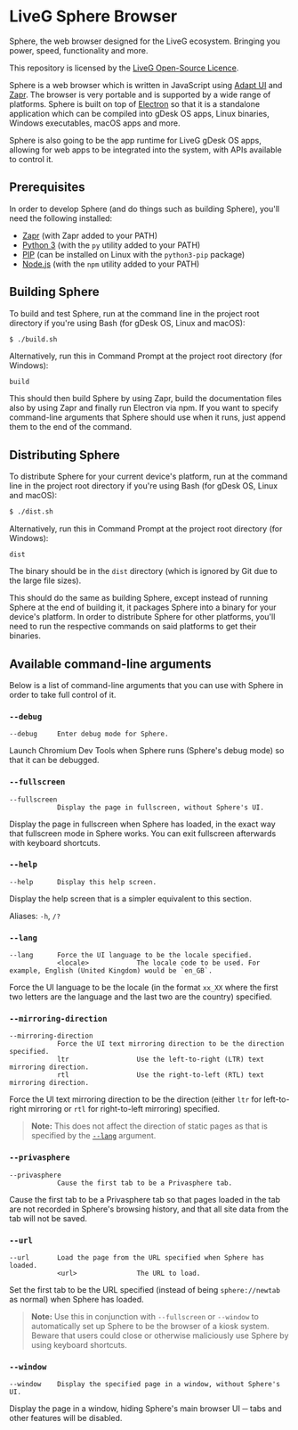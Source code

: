# LiveG Sphere Browser
Sphere, the web browser designed for the LiveG ecosystem. Bringing you power, speed, functionality and more.

This repository is licensed by the [LiveG Open-Source Licence](https://github.com/LiveG-Development/Sphere/blob/master/LICENCE.md).

Sphere is a web browser which is written in JavaScript using [Adapt UI](https://github.com/LiveG-Development/Adapt-UI) and [Zapr](https://github.com/LiveG-Development/Zapr). The browser is very portable and is supported by a wide range of platforms. Sphere is built on top of [Electron](http://electronjs.org/) so that it is a standalone application which can be compiled into gDesk OS apps, Linux binaries, Windows executables, macOS apps and more.

Sphere is also going to be the app runtime for LiveG gDesk OS apps, allowing for web apps to be integrated into the system, with APIs available to control it.

## Prerequisites
In order to develop Sphere (and do things such as building Sphere), you'll need the following installed:
* [Zapr](https://github.com/LiveG-Development/Zapr) (with Zapr added to your PATH)
* [Python 3](https://www.python.org/downloads) (with the `py` utility added to your PATH)
* [PIP](https://pypi.org/project/pip/) (can be installed on Linux with the `python3-pip` package)
* [Node.js](https://nodejs.org/en/download) (with the `npm` utility added to your PATH)

## Building Sphere
To build and test Sphere, run at the command line in the project root directory if you're using Bash (for gDesk OS, Linux and macOS):

```bash
$ ./build.sh
```

Alternatively, run this in Command Prompt at the project root directory (for Windows):

```batch
build
```

This should then build Sphere by using Zapr, build the documentation files also by using Zapr and finally run Electron via npm. If you want to specify command-line arguments that Sphere should use when it runs, just append them to the end of the command.

## Distributing Sphere
To distribute Sphere for your current device's platform, run at the command line in the project root directory if you're using Bash (for gDesk OS, Linux and macOS):

```bash
$ ./dist.sh
```

Alternatively, run this in Command Prompt at the project root directory (for Windows):

```batch
dist
```

The binary should be in the `dist` directory (which is ignored by Git due to the large file sizes).

This should do the same as building Sphere, except instead of running Sphere at the end of building it, it packages Sphere into a binary for your device's platform. In order to distribute Sphere for other platforms, you'll need to run the respective commands on said platforms to get their binaries.

## Available command-line arguments
Below is a list of command-line arguments that you can use with Sphere in order to take full control of it.

### `--debug`
```
--debug     Enter debug mode for Sphere.
```

Launch Chromium Dev Tools when Sphere runs (Sphere's debug mode) so that it can be debugged.

### `--fullscreen`
```
--fullscreen
            Display the page in fullscreen, without Sphere's UI.
```

Display the page in fullscreen when Sphere has loaded, in the exact way that fullscreen mode in Sphere works. You can exit fullscreen afterwards with keyboard shortcuts.

### `--help`
```
--help      Display this help screen.
```

Display the help screen that is a simpler equivalent to this section.

Aliases: `-h`, `/?`

### `--lang`
```
--lang      Force the UI language to be the locale specified.
            <locale>            The locale code to be used. For example, English (United Kingdom) would be `en_GB`.
```

Force the UI language to be the locale (in the format `xx_XX` where the first two letters are the language and the last two are the country) specified.

### `--mirroring-direction`
```
--mirroring-direction
            Force the UI text mirroring direction to be the direction specified.
            ltr                 Use the left-to-right (LTR) text mirroring direction.
            rtl                 Use the right-to-left (RTL) text mirroring direction.
```

Force the UI text mirroring direction to be the direction (either `ltr` for left-to-right mirroring or `rtl` for right-to-left mirroring) specified.

> **Note:** This does not affect the direction of static pages as that is specified by the [`--lang`](#--lang) argument.

### `--privasphere`
```
--privasphere
            Cause the first tab to be a Privasphere tab.
```

Cause the first tab to be a Privasphere tab so that pages loaded in the tab are not recorded in Sphere's browsing history, and that all site data from the tab will not be saved.

### `--url`
```
--url       Load the page from the URL specified when Sphere has loaded.
            <url>               The URL to load.
```

Set the first tab to be the URL specified (instead of being `sphere://newtab` as normal) when Sphere has loaded.

> **Note:** Use this in conjunction with `--fullscreen` or `--window` to automatically set up Sphere to be the browser of a kiosk system. Beware that users could close or otherwise maliciously use Sphere by using keyboard shortcuts.

### `--window`
```
--window    Display the specified page in a window, without Sphere's UI.
```

Display the page in a window, hiding Sphere's main browser UI ─ tabs and other features will be disabled.
